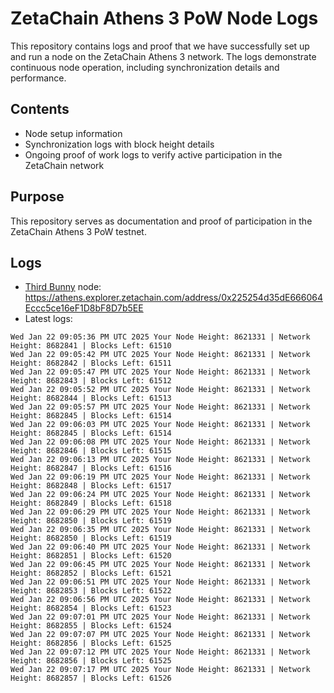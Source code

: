 # ZetaChain Athens 3 PoW Node Logs
This repository contains logs and proof that we have successfully set up and run a node on the ZetaChain Athens 3 network. The logs demonstrate continuous node operation, including synchronization details and performance.

## Contents
- Node setup information
- Synchronization logs with block height details
- Ongoing proof of work logs to verify active participation in the ZetaChain network

## Purpose
This repository serves as documentation and proof of participation in the ZetaChain Athens 3 PoW testnet.

## Logs

- [Third Bunny](https://thirdbunny.xyz/) node: https://athens.explorer.zetachain.com/address/0x225254d35dE666064Eccc5ce16eF1D8bF8D7b5EE
- Latest logs:
```
Wed Jan 22 09:05:36 PM UTC 2025 Your Node Height: 8621331 | Network Height: 8682841 | Blocks Left: 61510
Wed Jan 22 09:05:42 PM UTC 2025 Your Node Height: 8621331 | Network Height: 8682842 | Blocks Left: 61511
Wed Jan 22 09:05:47 PM UTC 2025 Your Node Height: 8621331 | Network Height: 8682843 | Blocks Left: 61512
Wed Jan 22 09:05:52 PM UTC 2025 Your Node Height: 8621331 | Network Height: 8682844 | Blocks Left: 61513
Wed Jan 22 09:05:57 PM UTC 2025 Your Node Height: 8621331 | Network Height: 8682845 | Blocks Left: 61514
Wed Jan 22 09:06:03 PM UTC 2025 Your Node Height: 8621331 | Network Height: 8682845 | Blocks Left: 61514
Wed Jan 22 09:06:08 PM UTC 2025 Your Node Height: 8621331 | Network Height: 8682846 | Blocks Left: 61515
Wed Jan 22 09:06:13 PM UTC 2025 Your Node Height: 8621331 | Network Height: 8682847 | Blocks Left: 61516
Wed Jan 22 09:06:19 PM UTC 2025 Your Node Height: 8621331 | Network Height: 8682848 | Blocks Left: 61517
Wed Jan 22 09:06:24 PM UTC 2025 Your Node Height: 8621331 | Network Height: 8682849 | Blocks Left: 61518
Wed Jan 22 09:06:29 PM UTC 2025 Your Node Height: 8621331 | Network Height: 8682850 | Blocks Left: 61519
Wed Jan 22 09:06:35 PM UTC 2025 Your Node Height: 8621331 | Network Height: 8682850 | Blocks Left: 61519
Wed Jan 22 09:06:40 PM UTC 2025 Your Node Height: 8621331 | Network Height: 8682851 | Blocks Left: 61520
Wed Jan 22 09:06:45 PM UTC 2025 Your Node Height: 8621331 | Network Height: 8682852 | Blocks Left: 61521
Wed Jan 22 09:06:51 PM UTC 2025 Your Node Height: 8621331 | Network Height: 8682853 | Blocks Left: 61522
Wed Jan 22 09:06:56 PM UTC 2025 Your Node Height: 8621331 | Network Height: 8682854 | Blocks Left: 61523
Wed Jan 22 09:07:01 PM UTC 2025 Your Node Height: 8621331 | Network Height: 8682855 | Blocks Left: 61524
Wed Jan 22 09:07:07 PM UTC 2025 Your Node Height: 8621331 | Network Height: 8682856 | Blocks Left: 61525
Wed Jan 22 09:07:12 PM UTC 2025 Your Node Height: 8621331 | Network Height: 8682856 | Blocks Left: 61525
Wed Jan 22 09:07:17 PM UTC 2025 Your Node Height: 8621331 | Network Height: 8682857 | Blocks Left: 61526
```

